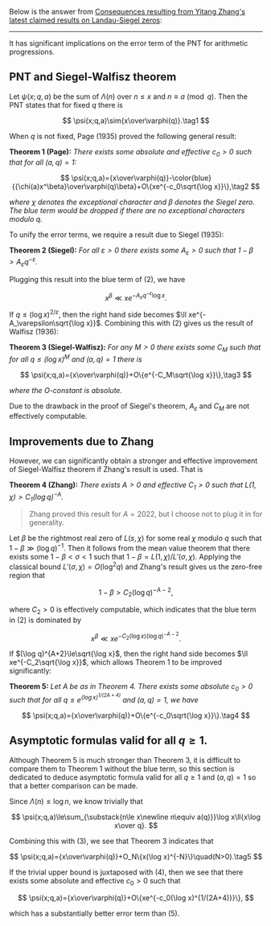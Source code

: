Below is the answer from [Consequences resulting from Yitang Zhang's latest claimed results on Landau-Siegel zeros](https://mathoverflow.net/questions/433949/consequences-resulting-from-yitang-zhangs-latest-claimed-results-on-landau-sieg):

*******************

It has significant implications on the error term of the PNT for arithmetic progressions.

## PNT and Siegel-Walfisz theorem

Let $\psi(x;q,a)$ be the sum of $\Lambda(n)$ over $n\le x$ and $n\equiv a\pmod q$. Then the PNT states that for fixed $q$ there is

$$
\psi(x;q,a)\sim{x\over\varphi(q)}.\tag1
$$

When $q$ is not fixed, Page (1935) proved the following general result:

**Theorem 1 (Page):** *There exists some absolute and effective $c_0>0$ such that for all $(a,q)=1$:*

$$
\psi(x;q,a)={x\over\varphi(q)}-\color{blue}{{\chi(a)x^\beta}\over\varphi(q)\beta}+O\{xe^{-c_0\sqrt{\log x}}\},\tag2
$$

*where $\chi$ denotes the exceptional character and $\beta$ denotes the Siegel zero. The blue term would be dropped if there are no exceptional characters modulo $q$.*

To unify the error terms, we require a result due to Siegel (1935):

**Theorem 2 (Siegel):** *For all $\varepsilon>0$ there exists some $A_\varepsilon>0$ such that $1-\beta>A_\varepsilon q^{-\varepsilon}$.*

Plugging this result into the blue term of (2), we have

$$
x^\beta\ll x e^{-A_\varepsilon q^{-\varepsilon}\log x}.
$$

If $q\le(\log x)^{2/\varepsilon}$, then the right hand side becomes $\ll xe^{-A_\varepsilon\sqrt{\log x}}$. Combining this with (2) gives us the result of Walfisz (1936):

**Theorem 3 (Siegel-Walfisz):** *For any $M>0$ there exists some $C_M$ such that for all $q\le(\log x)^M$ and $(a,q)=1$ there is*

$$
\psi(x;q,a)={x\over\varphi(q)}+O\{e^{-C_M\sqrt{\log x}}\},\tag3
$$

*where the O-constant is absolute.*

Due to the drawback in the proof of Siegel's theorem, $A_\varepsilon$ and $C_M$ are not effectively computable.

## Improvements due to Zhang

However, we can significantly obtain a stronger and effective improvement of Siegel-Walfisz theorem if Zhang's result is used. That is

**Theorem 4 (Zhang):** *There exists $A>0$ and effective $C_1>0$ such that $L(1,\chi)>C_1(\log q)^{-A}$.*

> Zhang proved this result for $A=2022$, but I choose not to plug it in for generality.

Let $\beta$ be the rightmost real zero of $L(s,\chi)$ for some real $\chi$ modulo $q$ such that $1-\beta\gg(\log q)^{-1}$. Then it follows from the mean value theorem that there exists some $1-\beta<\sigma<1$ such that $1-\beta=L(1,\chi)/L'(\sigma,\chi)$. Applying the classical bound $L'(\sigma,\chi)=O(\log^2q)$ and Zhang's result gives us the zero-free region that

$$
1-\beta>C_2(\log q)^{-A-2},
$$

where $C_2>0$ is effectively computable, which indicates that the blue term in (2) is dominated by

$$
x^\beta\ll xe^{-C_2(\log x)(\log q)^{-A-2}}.
$$

If $(\log q)^{A+2}\le\sqrt{\log x}$, then the right hand side becomes $\ll xe^{-C_2\sqrt{\log x}}$, which allows Theorem 1 to be improved significantly:

**Theorem 5:** *Let $A$ be as in Theorem 4. There exists some absolute $c_0>0$ such that for all $q\le e^{(\log x)^{1/(2A+4)}}$ and $(a,q)=1$, we have*

$$
\psi(x;q,a)={x\over\varphi(q)}+O\{e^{-c_0\sqrt{\log x}}\}.\tag4
$$

## Asymptotic formulas valid for all $q\ge1$.

Although Theorem 5 is much stronger than Theorem 3, it is difficult to compare them to Theorem 1 without the blue term, so this section is dedicated to deduce asymptotic formula valid for all $q\ge1$ and $(a,q)=1$ so that a better comparison can be made.

Since $\Lambda(n)\le\log n$, we know trivially that

$$
\psi(x;q,a)\le\sum_{\substack{n\le x\newline n\equiv a(q)}}\log x\ll{x\log x\over q}.
$$

Combining this with (3), we see that Theorem 3 indicates that

$$
\psi(x;q,a)={x\over\varphi(q)}+O_N\{x(\log x)^{-N}\}\quad(N>0).\tag5
$$

If the trivial upper bound is juxtaposed with (4), then we see that there exists some absolute and effective $c_0>0$ such that

$$
\psi(x;q,a)={x\over\varphi(q)}+O\{xe^{-c_0(\log x)^{1/(2A+4)}}\},
$$

which has a substantially better error term than (5).